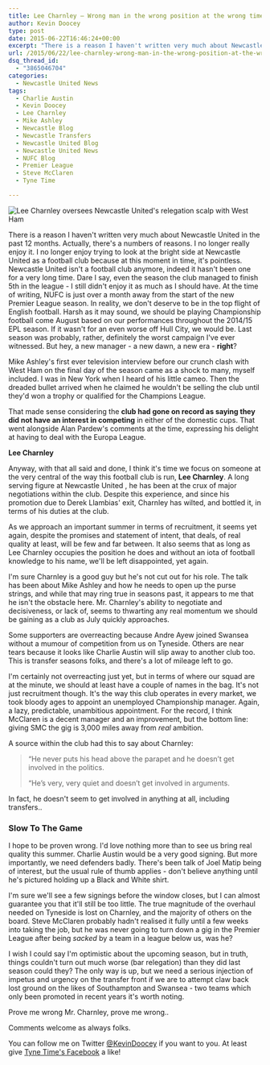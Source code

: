 ```yaml
---
title: Lee Charnley – Wrong man in the wrong position at the wrong time
author: Kevin Doocey
type: post
date: 2015-06-22T16:46:24+00:00
excerpt: "There is a reason I haven't written very much about Newcastle United in the past 12 months. Actually, there's a numbers of reasons. I no longer really enjoy it. I no"
url: /2015/06/22/lee-charnley-wrong-man-in-the-wrong-position-at-the-wrong-time/
dsq_thread_id:
  - "3865046704"
categories:
  - Newcastle United News
tags:
  - Charlie Austin
  - Kevin Doocey
  - Lee Charnley
  - Mike Ashley
  - Newcastle Blog
  - Newcastle Transfers
  - Newcastle United Blog
  - Newcastle United News
  - NUFC Blog
  - Premier League
  - Steve McClaren
  - Tyne Time

---
```

![Lee Charnley oversees Newcastle United's relegation scalp with West Ham](http://www.tynetime.com/wp-content/uploads/2015/06/Lee-Charnley-Newcastle-United-2015.jpg)

There is a reason I haven't written very much about Newcastle United in the past 12 months. Actually, there's a numbers of reasons. I no longer really enjoy it. I no longer enjoy trying to look at the bright side at Newcastle United as a football club because at this moment in time, it's pointless. Newcastle United isn't a football club anymore, indeed it hasn't been one for a very long time. Dare I say, even the season the club managed to finish 5th in the league - I still didn't enjoy it as much as I should have. At the time of writing, NUFC is just over a month away from the start of the new Premier League season. In reality, we don't deserve to be in the top flight of English football. Harsh as it may sound, we should be playing Championship football come August based on our performances throughout the 2014/15 EPL season. If it wasn't for an even worse off Hull City, we would be. Last season was probably, rather, definitely the worst campaign I've ever witnessed. But hey, a new manager - a new dawn, a new era - **right**?

Mike Ashley's first ever television interview before our crunch clash with West Ham on the final day of the season came as a shock to many, myself included. I was in New York when I heard of his little cameo. Then the dreaded bullet arrived when he claimed he wouldn't be selling the club until they'd won a trophy or qualified for the Champions League.

That made sense considering the **club had gone on record as saying they did not have an interest in competing** in either of the domestic cups. That went alongside Alan Pardew's comments at the time, expressing his delight at having to deal with the Europa League.

**Lee Charnley**

Anyway, with that all said and done, I think it's time we focus on someone at the very central of the way this football club is run, **Lee Charnley**. A long serving figure at Newcastle United , he has been at the crux of major negotiations within the club. Despite this experience, and since his promotion due to Derek Llambias' exit, Charnley has wilted, and bottled it, in terms of his duties at the club.

As we approach an important summer in terms of recruitment, it seems yet again, despite the promises and statement of intent, that deals, of real quality at least, will be few and far between. It also seems that as long as Lee Charnley occupies the position he does and without an iota of football knowledge to his name, we'll be left disappointed, yet again.

I'm sure Charnley is a good guy but he's not cut out for his role. The talk has been about Mike Ashley and how he needs to open up the purse strings, and while that may ring true in seasons past, it appears to me that he isn't the obstacle here. Mr. Charnley's ability to negotiate and decisiveness, or lack of, seems to thwarting any real momentum we should be gaining as a club as July quickly approaches.

Some supporters are overreacting because Andre Ayew joined Swansea without a mumour of competition from us on Tyneside. Others are near tears because it looks like Charlie Austin will slip away to another club too. This is transfer seasons folks, and there's a lot of mileage left to go.

I'm certainly not overreacting just yet, but in terms of where our squad are at the minute, we should at least have a couple of names in the bag. It's not just recruitment though. It's the way this club operates in every market, we took bloody ages to appoint an unemployed Championship manager. Again, a lazy, predictable, unambitious appointment. For the record, I think McClaren is a decent manager and an improvement, but the bottom line: giving SMC the gig is 3,000 miles away from _real_ ambition.

A source within the club had this to say about Charnley:

> “He never puts his head above the parapet and he doesn’t get involved in the politics.
>
> “He’s very, very quiet and doesn’t get involved in arguments.

In fact, he doesn't seem to get involved in anything at all, including transfers..

### Slow To The Game

I hope to be proven wrong. I'd love nothing more than to see us bring real quality this summer. Charlie Austin would be a very good signing. But more importantly, we need defenders badly. There's been talk of Joel Matip being of interest, but the usual rule of thumb applies - don't believe anything until he's pictured holding up a Black and White shirt.

I'm sure we'll see a few signings before the window closes, but I can almost guarantee you that it'll still be too little. The true magnitude of the overhaul needed on Tyneside is lost on Charnley, and the majority of others on the board. Steve McClaren probably hadn't realised it fully until a few weeks into taking the job, but he was never going to turn down a gig in the Premier League after being _sacked_ by a team in a league below us, was he?

I wish I could say I'm optimistic about the upcoming season, but in truth, things couldn't turn out much worse (bar relegation) than they did last season could they? The only way is up, but we need a serious injection of impetus and urgency on the transfer front if we are to attempt claw back lost ground on the likes of Southampton and Swansea - two teams which only been promoted in recent years it's worth noting.

Prove me wrong Mr. Charnley, prove me wrong..

Comments welcome as always folks.

You can follow me on Twitter [@KevinDoocey](https://twitter.com/kevindoocey) if you want to you. At least give [Tyne Time's Facebook](https://www.facebook.com/tynetime) a like!
